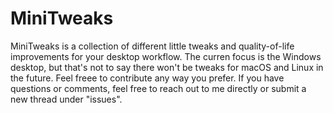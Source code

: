 # MiniTweaks

MiniTweaks is a collection of different little tweaks and quality-of-life improvements for your desktop workflow. The curren focus is the Windows desktop, but that's not to say there won't be tweaks for macOS and Linux in the future. Feel freee to contribute any way you prefer. If you have questions or comments, feel free to reach out to me directly or submit a new thread under "issues".
